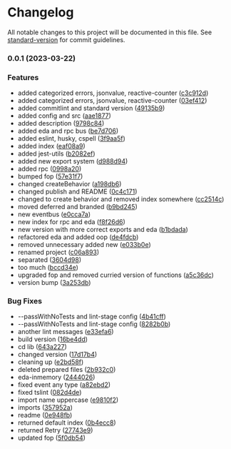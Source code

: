 # Changelog

All notable changes to this project will be documented in this file. See [standard-version](https://github.com/conventional-changelog/standard-version) for commit guidelines.

### 0.0.1 (2023-03-22)


### Features

* added categorized errors, jsonvalue, reactive-counter ([c3c912d](https://github.com/Dionid/FDDF.ts/commit/c3c912dfc931d922a33d8e0a2e6396d5752620d6))
* added categorized errors, jsonvalue, reactive-counter ([03ef412](https://github.com/Dionid/FDDF.ts/commit/03ef4123fe43f383efb23e8c5b18ba204b7262e1))
* added commitlint and standard version ([49135b9](https://github.com/Dionid/FDDF.ts/commit/49135b9ff7408febf4c44bb2e95a3c0164c8d717))
* added config and src ([aae1877](https://github.com/Dionid/FDDF.ts/commit/aae1877d17712cf9d0a6270698e4925b55cd2a8a))
* added description ([9798c84](https://github.com/Dionid/FDDF.ts/commit/9798c8431b6715c20af594da00caad1fa73fc6a5))
* added eda and rpc bus ([be7d706](https://github.com/Dionid/FDDF.ts/commit/be7d70688fe2b34040be7a7283e92179115722a5))
* added eslint, husky, cspell ([3f9aa5f](https://github.com/Dionid/FDDF.ts/commit/3f9aa5f4a06b76f56ad1eb32ad5da3d6e8edd80e))
* added index ([eaf08a9](https://github.com/Dionid/FDDF.ts/commit/eaf08a976997d15b17071d41211a55bf9e878c11))
* added jest-utils ([b2082ef](https://github.com/Dionid/FDDF.ts/commit/b2082ef58f63b6b15e8e72e16411dfe47a4be7aa))
* added new export system ([d988d94](https://github.com/Dionid/FDDF.ts/commit/d988d94d41c0589edfdf13e59f0167936bf94b90))
* added rpc ([0998a20](https://github.com/Dionid/FDDF.ts/commit/0998a202d9d14909d53b29169bbea9b2acddffff))
* bumped fop ([57e31f7](https://github.com/Dionid/FDDF.ts/commit/57e31f7052f6a235a8707183473d35682829eec3))
* changed createBehavior ([a198db6](https://github.com/Dionid/FDDF.ts/commit/a198db6bfc83eb223f2c5808345f0d6008f90758))
* changed publish and README ([0c4c171](https://github.com/Dionid/FDDF.ts/commit/0c4c17186bfd1f25d4c8a014982cc7eecf798e62))
* changed to create behavior and removed index somewhere ([cc2514c](https://github.com/Dionid/FDDF.ts/commit/cc2514c0b0c60d9ad862ed0d53fe27175b3be67a))
* moved deferred and branded ([b9bd245](https://github.com/Dionid/FDDF.ts/commit/b9bd245cefb81f86274d2a85cfccba84c8d92e6f))
* new eventbus ([e0cca7a](https://github.com/Dionid/FDDF.ts/commit/e0cca7a1140bc7c779567c50293a0a6fb66f717e))
* new index for rpc and eda ([f8f26d6](https://github.com/Dionid/FDDF.ts/commit/f8f26d6963174ea83f8a0d1e75032f5afb495166))
* new version with more correct exports and eda ([b1bdada](https://github.com/Dionid/FDDF.ts/commit/b1bdada9f237b311ca9af8582dfb353bee73d6dd))
* refactored eda and added oop ([de4fdcb](https://github.com/Dionid/FDDF.ts/commit/de4fdcb268422a04a3dd06911832f3631768aea7))
* removed unnecessary added new ([e033b0e](https://github.com/Dionid/FDDF.ts/commit/e033b0ee1ebd8edaaa9caec77aaf411df4a05b84))
* renamed project ([c06a893](https://github.com/Dionid/FDDF.ts/commit/c06a89316e61748937289743197f8205a60471fa))
* separated ([3604d98](https://github.com/Dionid/FDDF.ts/commit/3604d98e9097967af4718df86350741ccee6ee23))
* too much ([bccd34e](https://github.com/Dionid/FDDF.ts/commit/bccd34e2911f82abd6ece378ddd244190872796d))
* upgraded fop and removed curried version of functions ([a5c36dc](https://github.com/Dionid/FDDF.ts/commit/a5c36dc7c7e03273de672524f4b8fe649fd892d1))
* version bump ([3a253db](https://github.com/Dionid/FDDF.ts/commit/3a253db7324f39f2fd0a447878c62b02eef5e10e))


### Bug Fixes

* --passWithNoTests and lint-stage config ([4b41cff](https://github.com/Dionid/FDDF.ts/commit/4b41cff07b84de7165033a8373be57933b51b59c))
* --passWithNoTests and lint-stage config ([8282b0b](https://github.com/Dionid/FDDF.ts/commit/8282b0beab7b3dcbf844ccf826863fcc03454e9c))
* another lint messages ([e33efa6](https://github.com/Dionid/FDDF.ts/commit/e33efa612098b8d84a2236401fe11069fd68bef2))
* build version ([16be4dd](https://github.com/Dionid/FDDF.ts/commit/16be4dd97ce8dea30520109efa6922043c8b9903))
* cd lib ([643a227](https://github.com/Dionid/FDDF.ts/commit/643a2273253835f1734af52b13a927b443351096))
* changed version ([17d17b4](https://github.com/Dionid/FDDF.ts/commit/17d17b41cb5bdbbabf732e1c45207171dbd8d304))
* cleaning up ([e2bd58f](https://github.com/Dionid/FDDF.ts/commit/e2bd58fc2919de45de54ec8c98be2a2b99723357))
* deleted prepared files ([2b932c0](https://github.com/Dionid/FDDF.ts/commit/2b932c0c6dd494cfd6cfc6c3c465694ee9d276de))
* eda-inmemory ([2444026](https://github.com/Dionid/FDDF.ts/commit/2444026b1fb7623c45e572e34ab33404996b779a))
* fixed event any type ([a82ebd2](https://github.com/Dionid/FDDF.ts/commit/a82ebd20739857d7d199917821b5c9ec18616507))
* fixed tslint ([082d4de](https://github.com/Dionid/FDDF.ts/commit/082d4de466ebc6c2051e37a89789f03c6543e795))
* import name uppercase ([e9810f2](https://github.com/Dionid/FDDF.ts/commit/e9810f2ff47ff93ca5d81d72def3b4e06b19149e))
* imports ([357952a](https://github.com/Dionid/FDDF.ts/commit/357952adeb495dfa6cff6641957eba91caf77ba5))
* readme ([0e948fb](https://github.com/Dionid/FDDF.ts/commit/0e948fbda1eefb91bada0e6c67b6344cacd398db))
* returned default index ([0b4ecc8](https://github.com/Dionid/FDDF.ts/commit/0b4ecc8af9dfc9f113e1a48ce058dcccbb2e23bb))
* returned Retry ([27743e9](https://github.com/Dionid/FDDF.ts/commit/27743e9d4ec99797069731248a5f95e7f3914340))
* updated fop ([5f0db54](https://github.com/Dionid/FDDF.ts/commit/5f0db54d70ac439edf47107257f5a6ce73d22b1d))
